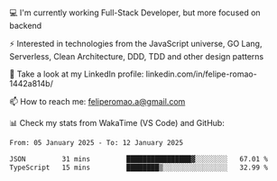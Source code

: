 💻 I'm currently working Full-Stack Developer, but more focused on backend

⚡ Interested in technologies from the JavaScript universe, GO Lang, Serverless, Clean Architecture, DDD, TDD and other design patterns

👥 Take a look at my LinkedIn profile: linkedin.com/in/felipe-romao-1442a814b/

📫 How to reach me: feliperomao.a@gmail.com

📊 Check my stats from WakaTime (VS Code) and GitHub:

<!--START_SECTION:waka-->

```txt
From: 05 January 2025 - To: 12 January 2025

JSON         31 mins         ████████████████▓░░░░░░░░   67.01 %
TypeScript   15 mins         ████████▒░░░░░░░░░░░░░░░░   32.99 %
```

<!--END_SECTION:waka-->
